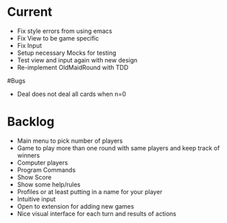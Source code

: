 # Current

* Fix style errors from using emacs
* Fix View to be game specific
* Fix Input
* Setup necessary Mocks for testing
* Test view and input again with new design
* Re-implement OldMaidRound with TDD

#Bugs

* Deal does not deal all cards when n=0

# Backlog

* Main menu to pick number of players
* Game to play more than one round with same players and keep track of winners
* Computer players
* Program Commands
* Show Score
* Show some help/rules
* Profiles or at least putting in a name for your player
* Intuitive input
* Open to extension for adding new games
* Nice visual interface for each turn and results of actions
